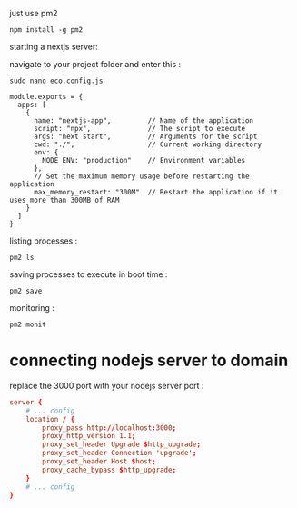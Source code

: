 just use pm2

```shell
npm install -g pm2
```


starting a nextjs server:

navigate to your project folder and enter this :

```shell
sudo nano eco.config.js
```

```node
module.exports = {
  apps: [
    {
      name: "nextjs-app",         // Name of the application
      script: "npx",              // The script to execute
      args: "next start",         // Arguments for the script
      cwd: "./",                  // Current working directory
      env: {
        NODE_ENV: "production"    // Environment variables
      },
      // Set the maximum memory usage before restarting the application
      max_memory_restart: "300M"  // Restart the application if it uses more than 300MB of RAM
    }
  ]
}
```


listing processes :

```shell
pm2 ls
```

saving processes to execute in boot time :

```shell
pm2 save
```

monitoring :

```shell
pm2 monit
```

# connecting nodejs server to domain

replace the 3000 port with your nodejs server port :

```nginx.conf
server {
	# ... config
	location / {
        proxy_pass http://localhost:3000;
        proxy_http_version 1.1;
        proxy_set_header Upgrade $http_upgrade;
        proxy_set_header Connection 'upgrade';
        proxy_set_header Host $host;
        proxy_cache_bypass $http_upgrade;
    }
	# ... config
}
```

